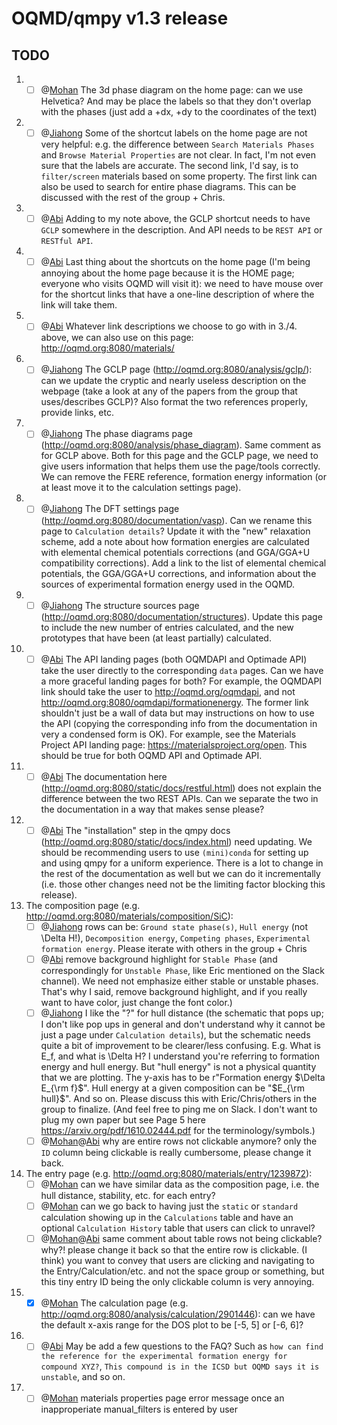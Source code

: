 OQMD/qmpy v1.3 release
======================

TODO
----

1. - [ ] @[Mohan](https://github.com/mohanliu) The 3d phase diagram on the home page: can we use Helvetica? And may be place
   the labels so that they don't overlap with the phases (just add a +dx, +dy to
   the coordinates of the text)
2. - [ ] @[Jiahong](https://github.com/WalterjhShen) Some of the shortcut labels on the home page are not very helpful: e.g. the
   difference between ``Search Materials Phases`` and ``Browse Material
   Properties`` are not clear.  In fact, I'm not even sure that the labels are
   accurate. The second link, I'd say, is to ``filter/screen`` materials based
   on some property. The first link can also be used to search for entire phase
   diagrams. This can be discussed with the rest of the group + Chris.
3. - [ ] @[Abi](https://github.com/tachyontraveler) Adding to my note above, the GCLP shortcut needs to have ``GCLP`` somewhere
   in the description. And API needs to be ``REST API`` or ``RESTful API``.
4. - [ ] @[Abi](https://github.com/tachyontraveler) Last thing about the shortcuts on the home page (I'm being annoying about the
   home page because it is the HOME page; everyone who visits OQMD will visit
   it): we need to have mouse over for the shortcut links that have a one-line
   description of where the link will take them.
5. - [ ] @[Abi](https://github.com/tachyontraveler) Whatever link descriptions we choose to go with in 3./4. above, we can also
   use on this page: http://oqmd.org:8080/materials/
6. - [ ] @[Jiahong](https://github.com/WalterjhShen) The GCLP page (http://oqmd.org:8080/analysis/gclp/): can we update the
   cryptic and nearly useless description on the webpage (take a look at any of
   the papers from the group that uses/describes GCLP)? Also format the two
   references properly, provide links, etc.
7. - [ ] @[Jiahong](https://github.com/WalterjhShen) The phase diagrams page (http://oqmd.org:8080/analysis/phase_diagram). Same
   comment as for GCLP above. Both for this page and the GCLP page, we need to
   give users information that helps them use the page/tools correctly. We can
   remove the FERE reference, formation energy information (or at least move it
   to the calculation settings page).
8. - [ ] @[Jiahong](https://github.com/WalterjhShen) The DFT settings page (http://oqmd.org:8080/documentation/vasp). Can we
   rename this page to ``Calculation details``? Update it with the "new"
   relaxation scheme, add a note about how formation energies are calculated
   with elemental chemical potentials corrections (and GGA/GGA+U compatibility
   corrections). Add a link to the list of elemental chemical potentials, the
   GGA/GGA+U corrections, and information about the sources of experimental
   formation energy used in the OQMD.
9. - [ ] @[Jiahong](https://github.com/WalterjhShen) The structure sources page (http://oqmd.org:8080/documentation/structures).
   Update this page to include the new number of entries calculated, and the
   new prototypes that have been (at least partially) calculated.
10. - [ ] @[Abi](https://github.com/tachyontraveler) The API landing pages (both OQMDAPI and Optimade API) take the user directly
    to the corresponding ``data`` pages. Can we have a more graceful landing
    pages for both? For example, the OQMDAPI link should take the user to
    http://oqmd.org/oqmdapi, and not
    http://oqmd.org:8080/oqmdapi/formationenergy. The former link shouldn't just
    be a wall of data but may instructions on how to use the API (copying the
    corresponding info from the documentation in very a condensed form is OK).
    For example, see the Materials Project API landing page:
    https://materialsproject.org/open. This should be true for both OQMD API and
    Optimade API.
11. - [ ] @[Abi](https://github.com/tachyontraveler) The documentation here (http://oqmd.org:8080/static/docs/restful.html) does
    not explain the difference between the two REST APIs. Can we separate the
    two in the documentation in a way that makes sense please?
12. - [ ] @[Abi](https://github.com/tachyontraveler) The "installation" step in the qmpy docs
    (http://oqmd.org:8080/static/docs/index.html) need updating. We should be
    recommending users to use ``(mini)conda`` for setting up and using qmpy for
    a uniform experience. There is a lot to change in the rest of the
    documentation as well but we can do it incrementally (i.e. those other
    changes need not be the limiting factor blocking this release).
13. The composition page (e.g. http://oqmd.org:8080/materials/composition/SiC):
    - [ ] @[Jiahong](https://github.com/WalterjhShen) rows can be: ``Ground state phase(s)``, ``Hull energy`` (not \Delta H!),
      ``Decomposition energy``, ``Competing phases``, ``Experimental formation
      energy``. Please iterate with others in the group + Chris
    - [ ] @[Abi](https://github.com/tachyontraveler) remove background highlight for ``Stable Phase`` (and correspondingly for
      ``Unstable Phase``, like Eric mentioned on the Slack channel). We need not
      emphasize either stable or unstable phases. That's why I said, remove
      background highlight, and if you really want to have color, just change
      the font color.)
    - [ ] @[Jiahong](https://github.com/WalterjhShen) I like the "?" for hull distance (the schematic that pops up; I don't like
      pop ups in general and don't understand why it cannot be just a page under
      ``Calculation details``), but the schematic needs quite a bit of
      improvement to be clearer/less confusing. E.g. What is E_f, and what is
      \Delta H? I understand you're referring to formation energy and hull
      energy. But "hull energy" is not a physical quantity that we are plotting.
      The y-axis has to be r"Formation energy $\Delta E_{\rm f}$". Hull energy
      at a given composition can be "$E_{\rm hull}$". And so on. Please discuss
      this with Eric/Chris/others in the group to finalize. (And feel free to
      ping me on Slack. I don't want to plug my own paper but see Page 5 here
      https://arxiv.org/pdf/1610.02444.pdf for the terminology/symbols.)
    - [ ] @[Mohan](https://github.com/mohanliu)@[Abi](https://github.com/tachyontraveler) why are entire rows not clickable anymore? only the ``ID`` column being
      clickable is really cumbersome, please change it back.
14. The entry page (e.g. http://oqmd.org:8080/materials/entry/1239872):
    - [ ] @[Mohan](https://github.com/mohanliu) can we have similar data as the composition page, i.e. the hull distance,
      stability, etc. for each entry?
    - [ ] @[Mohan](https://github.com/mohanliu) can we go back to having just the ``static`` or ``standard`` calculation
      showing up in the ``Calculations`` table and have an optional
      ``Calculation History`` table that users can click to unravel?
    - [ ] @[Mohan](https://github.com/mohanliu)@[Abi](https://github.com/tachyontraveler) same comment about table rows not being clickable? why?! please change it
      back so that the entire row is clickable. (I think) you want to convey
      that users are clicking and navigating to the Entry/Calculation/etc. and
      not the space group or something, but this tiny entry ID being the only
      clickable column is very annoying.
15. - [x] @[Mohan](https://github.com/mohanliu) The calculation page (e.g.
    http://oqmd.org:8080/analysis/calculation/2901446): can we have the default
    x-axis range for the DOS plot to be [-5, 5] or [-6, 6]?
16. - [ ] @[Abi](https://github.com/tachyontraveler) May be add a few questions to the FAQ? Such as ``how can find the reference
    for the experimental formation energy for compound XYZ?``, ``This compound
    is in the ICSD but OQMD says it is unstable``, and so on.
17. - [ ] @[Mohan](https://github.com/mohanliu) materials properties page error message once an inapproperiate manual_filters is entered by user
